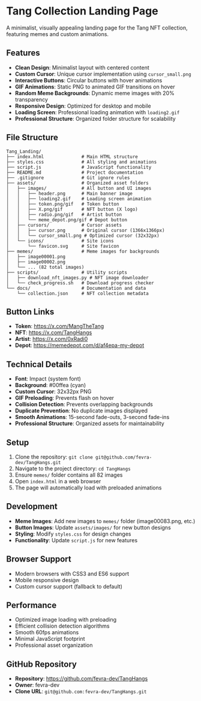 # Tang Collection Landing Page

A minimalist, visually appealing landing page for the Tang NFT collection, featuring memes and custom animations.

## Features

- **Clean Design**: Minimalist layout with centered content
- **Custom Cursor**: Unique cursor implementation using `cursor_small.png`
- **Interactive Buttons**: Circular buttons with hover animations
- **GIF Animations**: Static PNG to animated GIF transitions on hover
- **Random Meme Backgrounds**: Dynamic meme images with 20% transparency
- **Responsive Design**: Optimized for desktop and mobile
- **Loading Screen**: Professional loading animation with `loading2.gif`
- **Professional Structure**: Organized folder structure for scalability

## File Structure

```
Tang_Landing/
├── index.html              # Main HTML structure
├── styles.css              # All styling and animations
├── script.js               # JavaScript functionality
├── README.md               # Project documentation
├── .gitignore              # Git ignore rules
├── assets/                 # Organized asset folders
│   ├── images/             # All button and UI images
│   │   ├── header.png      # Main banner image
│   │   ├── loading2.gif    # Loading screen animation
│   │   ├── token.png/gif   # Token button
│   │   ├── X.png/gif       # NFT button (X logo)
│   │   ├── radio.png/gif   # Artist button
│   │   └── meme_depot.png/gif # Depot button
│   ├── cursors/            # Cursor assets
│   │   ├── cursor.png      # Original cursor (1366x1366px)
│   │   └── cursor_small.png # Optimized cursor (32x32px)
│   └── icons/              # Site icons
│       └── favicon.svg     # Site favicon
├── memes/                  # Meme images for backgrounds
│   ├── image00001.png
│   ├── image00002.png
│   └── ... (82 total images)
├── scripts/                # Utility scripts
│   ├── download_nft_images.py # NFT image downloader
│   └── check_progress.sh   # Download progress checker
└── docs/                   # Documentation and data
    └── collection.json     # NFT collection metadata
```

## Button Links

- **Token**: https://x.com/MangTheTang
- **NFT**: https://x.com/TangHangs  
- **Artist**: https://x.com/0xRadi0
- **Depot**: https://memedepot.com/d/af4epa-my-depot

## Technical Details

- **Font**: Impact (system font)
- **Background**: #00ffea (cyan)
- **Custom Cursor**: 32x32px PNG
- **GIF Preloading**: Prevents flash on hover
- **Collision Detection**: Prevents overlapping backgrounds
- **Duplicate Prevention**: No duplicate images displayed
- **Smooth Animations**: 15-second fade-outs, 3-second fade-ins
- **Professional Structure**: Organized assets for maintainability

## Setup

1. Clone the repository: `git clone git@github.com/fevra-dev/TangHangs.git`
2. Navigate to the project directory: `cd TangHangs`
3. Ensure `memes/` folder contains all 82 images
4. Open `index.html` in a web browser
5. The page will automatically load with preloaded animations

## Development

- **Meme Images**: Add new images to `memes/` folder (image00083.png, etc.)
- **Button Images**: Update `assets/images/` for new button designs
- **Styling**: Modify `styles.css` for design changes
- **Functionality**: Update `script.js` for new features

## Browser Support

- Modern browsers with CSS3 and ES6 support
- Mobile responsive design
- Custom cursor support (fallback to default)

## Performance

- Optimized image loading with preloading
- Efficient collision detection algorithms
- Smooth 60fps animations
- Minimal JavaScript footprint
- Professional asset organization

## GitHub Repository

- **Repository**: https://github.com/fevra-dev/TangHangs
- **Owner**: fevra-dev
- **Clone URL**: `git@github.com:fevra-dev/TangHangs.git`